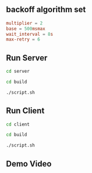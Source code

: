 ## backoff algorithm set
```conf
multiplier = 2
base = 500msmax 
wait_interval = 8s
max-retry = 6
```

## Run Server
```sh
cd server

cd build

./script.sh
```

## Run Client
```sh
cd client

cd build

./script.sh
```

## Demo Video





